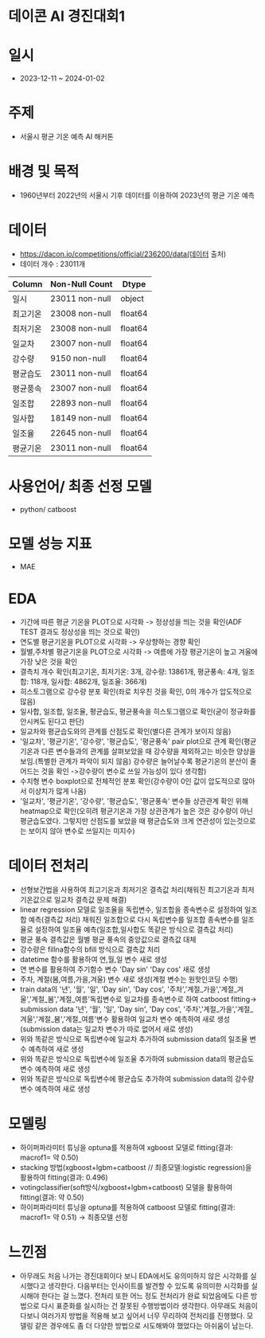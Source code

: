 # 데이콘 AI 경진대회1

# 일시
- 2023-12-11 ~ 2024-01-02

# 주제
- 서울시 평균 기온 예측 AI 해커톤

# 배경 및 목적
- 1960년부터 2022년의 서울시 기후 데이터를 이용하여 2023년의 평균 기온 예측
 

# 데이터
- https://dacon.io/competitions/official/236200/data(데이터 출처)
- 데이터 개수 : 23011개
  
| Column | Non-Null Count | Dtype  |
|--------|----------------|--------|
| 일시     | 23011 non-null   | object |
| 최고기온   | 23008 non-null   | float64|
| 최저기온   | 23008 non-null   | float64|
| 일교차    | 23007 non-null   | float64|
| 강수량    | 9150 non-null    | float64|
| 평균습도   | 23011 non-null   | float64|
| 평균풍속   | 23007 non-null   | float64|
| 일조합    | 22893 non-null   | float64|
| 일사합    | 18149 non-null   | float64|
| 일조율    | 22645 non-null   | float64|
| 평균기온   | 23011 non-null   | float64|

  

# 사용언어/ 최종 선정 모델
- python/ catboost

# 모델 성능 지표
- MAE

# EDA
- 기간에 따른 평균 기온을 PLOT으로 시각화 -> 정상성을 띄는 것을 확인(ADF TEST 결과도 정상성을 띄는 것으로 확인)
- 연도별 평균기온을 PLOT으로 시각화 -> 우상향하는 경향 확인
- 월별,주차별 평균기온을 PLOT으로 시각화 -> 여름에 가장 평균기온이 높고 겨울에 가장 낮은 것을 확인
- 결측치 개수 확인(최고기온, 최저기온: 3개, 강수량: 13861개, 평균풍속: 4개, 일조합: 118개, 일사합: 4862개, 일조율: 366개)
- 히스토그램으로 강수량 분포 확인(좌로 치우친 것을 확인, 0의 개수가 압도적으로 많음)
- 일사합, 일조합, 일조율, 평균습도, 평균풍속을 히스토그램으로 확인(굳이 정규화를 안시켜도 된다고 판단)
- 일교차와 평균습도와의 관계를 산점도로 확인(별다른 관계가 보이지 않음)
- '일교차', '평균기온', '강수량', '평균습도', '평균풍속' pair plot으로 관계 확인(평균기온과 다른 변수들과의 관계를 살펴보았을 때 강수량을 제외하고는 비슷한 양상을 보임.(특별한 관계가 파악이 되지 않음) 강수량은 늘어날수록 평균기온의 분산이 줄어드는 것을 확인 ->강수량이 변수로 쓰일 가능성이 있다 생각함)
- 수치형 변수 boxplot으로 전체적인 분포 확인(강수량이 0인 값이 압도적으로 많아서 이상치가 많게 나옴)
- '일교차', '평균기온', '강수량', '평균습도', '평균풍속' 변수들 상관관계 확인 위해 heatmap으로 확인(오히려 평균기온과 가장 상관관계가 높은 것은 강수량이 아닌 평균습도였다. 그렇지만 산점도를 보았을 때 평균습도와 크게 연관성이 있는것으로는 보이지 않아 변수로 쓰일지는 미지수)
  

# 데이터 전처리
- 선형보간법을 사용하여 최고기온과 최저기온 결측값 처리(채워진 최고기온과 최저기온값으로 일교차 결측값 문제 해결)
- linear regression 모델로 일조율을 독립변수, 일조합을 종속변수로 설정하여 일조합 예측(결측값 처리) 채워진 일조합으로 다시 독립변수를 일조합 종속변수를 일조율로 설정하여 일조율 예측(일조합,일사합도 똑같은 방식으로 결측값 처리)
- 평균 풍속 결측값은 월별 평균 풍속의 중앙값으로 결측값 대체
- 강수량은 fillna함수의 bfill 방식으로 결측값 처리
- datetime 함수를 활용하여 연,월,일 변수 새로 생성
- 연 변수를 활용하여 주기함수 변수 'Day sin' 'Day cos' 새로 생성
- 주차, 계절(봄,여름,가을,겨울) 변수 새로 생성(계절 변수는 원핫인코딩 수행)
- train data의 '년', '월', '일', 'Day sin', 'Day cos', '주차','계절_가을','계절_겨울','계절_봄','계절_여름'독립변수로 일교차를 종속변수로 하여 catboost fitting-> submission data '년', '월', '일', 'Day sin', 'Day cos', '주차','계절_가을','계절_겨울','계절_봄','계절_여름'변수 활용하여 일교차 변수 예측하여 새로 생성(submission data는 일교차 변수가 따로 없어서 새로 생성)
- 위와 똑같은 방식으로 독립변수에 일교차 추가하여 submission data의 일조율 변수 예측하여 새로 생성
- 위와 똑같은 방식으로 독립변수에 일조율 추가하여 submission data의 평균습도 변수 예측하여 새로 생성
- 위와 똑같은 방식으로 독립변수에 평균습도 추가하여 submission data의 강수량 변수 예측하여 새로 생성


# 모델링
- 하이퍼파라미터 튜닝을 optuna를 적용하여 xgboost 모델로 fitting(결과: macrof1= 약 0.50)
- stacking 방법(xgboost+lgbm+catboost // 최종모델:logistic regression)을 활용하여 fitting(결과: 0.496)
- votingclassifier(soft방식/xgboost+lgbm+catboost) 모델을 활용하여 fitting(결과: 약 0.50)
- 하이퍼파라미터 튜닝을 optuna를 적용하여 catboost 모델로 fitting(결과: macrof1= 약 0.51) -> 최종모델 선정


# 느낀점
- 아무래도 처음 나가는 경진대회이다 보니 EDA에서도 유의미하지 않은 시각화를 실시했다고 생각한다. 다음부터는 인사이트를 발견할 수 있도록 유의미한 시각화를 실시해야 한다는 걸 느꼈다. 전처리 또한 어느 정도 전처리가 완료 되었음에도 다른 방법으로 다시 표준화를 실시하는 건 잘못된 수행방법이라 생각한다. 아무래도 처음이다보니 여러가지 방법을 적용해 보고 싶어서 너무 무리하여 전처리를 진행했다. 모델링 같은 경우에도 좀 더 다양한 방법으로 시도해봐야 했었다는 아쉬움이 남는다.
